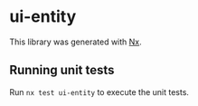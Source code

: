 # ui-entity

This library was generated with [Nx](https://nx.dev).

## Running unit tests

Run `nx test ui-entity` to execute the unit tests.
